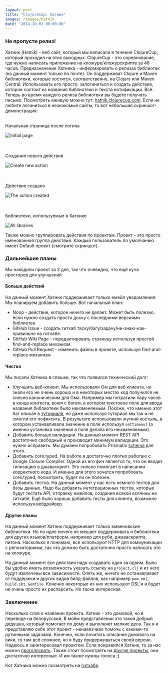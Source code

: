 ```yaml
---
layout: post
title: "ClojureCup: Хатник"
images: /images/hatnik
date: "2014-10-01 00:00:00"
---
```


### Не пропусти релиз!

Хатник (Hatnik) - веб сайт, который мы написали в течение ClojureCup, который проходил на этих выходных. ClojureCup - это соревнование, где нужно написать приложение на кложуре/кложурскрипте за 48 часов. Предназначение Хатника - информировать о релизах библиотек (на данный момент только по почте). Он поддерживат Clojure и Maven библиотеки, которые хостятся, соответственно, на Clojars или Maven Central. Использовать его просто: залогиниться и создать действие, которое состоит из названия библиотеки и текста нотификации. Всё. Теперь во время каждого релиза библиотеки вы будете получать письмо. Посмотреть вживую можно тут: [hatnik.clojurecup.com](http://hatnik.clojurecup.com). Если не любите логиниться в незнакомые сайты, то вот небольшая скриншот-демонстрация:

<br>
Начальная страница после логина

![Initial page]({{page.images}}/hatnik_0.png)

<br>
<br>
Создание нового действия

![Create new action]({{page.images}}/hatnik_1.png)

<br>
<br>
Действие создано

![The action created]({{page.images}}/hatnik_2.png)

<br>
<br>
Библиотеки, используемые в Хатнике

![All libraries]({{page.images}}/hatnik_3.png)

Также можно группировать действия по проектам. Проект - это просто именованная группа действий. Каждый пользователь по умолчанию имеет Default проект (смотрите скриншот).

### Дальнейшие планы

Мы накодили проект за 2 дня, так что очевидно, что ещё куча просторов для улучшений.

#### Больше действий

На данный момент Хатник поддерживает только емейл уведомления. Мы планируем добавить больше. Вот начальный план:

* Noop - действие, которое ничего не делает. Может быть полезно, если нужно создать просто доску с последними версиями библиотек.
* GitHub Issue - создать гитхаб таску/багу/задачу/не-знаю-как-правильно на гитхабе.
* GitHub Wiki Page - поредактировать страницу используя простой find-and-replace механизм.
* GitHub Pull Request - изменить файлы в проекте, используя find-and-replace механизм

#### Чистка

Мы писали Хатника в спешке, так что появился технический долг:

* Улучшить веб-клиент. Мы использовали Ом для веб клиента, но знали его не очень хорошо и в некоторых местах код получился не сильно каноническим для Ома. Например мы потратили пару часов в конце контеста, воюя с багом, в котором текстовое поле для ввода названия библиотеки было неизменяемым. Похоже, что именно этот баг описан в [туториале](https://github.com/swannodette/om/wiki/Basic-Tutorial#dealing-with-text-input-fields), но даже используя туториал мы так и не смогли его пофиксить. В результате использовали жуткий костыль, в котором устанавливали значение в поле используя `setTimeout` (а именно установка значения в поле делала его неизменяемым).
* Добавить больше валидации. На данный момент REST API достаточно свободный и производит минимум валидации. Это нужно исправить. Мы думаем попробовать  Prismatic [schema](https://github.com/Prismatic/schema) для этого.
* Добавить core.typed. На работе я достаточно плотно работаю с Google Closure Compiler. Одной из его фич является то, что он вводит типизацию в джаваскрипт. Это сильно помогает в написании корректного кода. И именно для этого хочется попробовать core.typed, посмотреть, будет ли он полезен.
* Добавить тестов. На данный момент у нас есть немного тестов для базы данных. Надо бы добавить интеграционных тестов, которые будут тестать API, отправку емейлов, создания всякой всячины на гитхабе. Ещё было хорошо добавить тесты для клиента, возможно используя вебдрайвер.

#### Другие планы

На данный момент Хатник поддерживает только мавеновские библиотеки. Но по идее ничего не мешает поддерживать и библиотеки для других языков/платформ. например для руби, джаваскрипта, питона. Насколько я понимаю, все используют HTTP для коммуникации с репозиториями, так что должно быть достаточно просто написать это на кложуре.

На данный момент все действия надо создавать один за одним. Было бы удобно иметь возможность указать ссылку на `project.clj` и из него будут извлечены все зависимости. Опять же, ничего не останавливает от поддержки и других видов билд-файлов, как например `pom.xml`, `build.sbt`, `Gemfile`. Конечно некоторые из них используют DSL'и и будет не очень просто их распарсить. Но таска интересная.

### Заключение

Несколько слов о названии проекта. Хатник - это домовой, но в переводе на белорусский. В моём представлении это такой добрый дедушка, который помогает по дому и выполняет мелкие дела. Так я и представляю себе этот проект - ненавязчиво помочь с какими-то рутинными задачами. Конечно, если почитать описание домового на вики, то там всё сложнее, но я буду придерживаться своей версии. Надеюсь я заинтересовал проектом. Если понравился Хатник, то за нас можно [проголосвать](https://clojurecup.com/#/apps/hatnik). Также стоит посмотреть на [другие проекты](https://clojurecup.com/#/apps), они достаточно интересные. И им также нужны голоса ;)

Кот Хатника можно посмотреть на [гитхабе](https://github.com/nbeloglazov/hatnik).